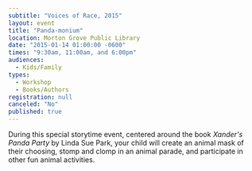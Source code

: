 ```yaml
---
subtitle: "Voices of Race, 2015"
layout: event
title: "Panda-monium"
location: Morton Grove Public Library
date: "2015-01-14 01:00:00 -0600"
times: "9:30am, 11:00am, and 6:00pm"
audiences: 
  - Kids/Family
types: 
  - Workshop
  - Books/Authors
registration: null
canceled: "No"
published: true
---
```


During this special storytime event, centered around the book *Xander's Panda Party* by Linda Sue Park, your child will create an animal mask of their choosing, stomp and clomp in an animal parade, and participate in other fun animal activities.
